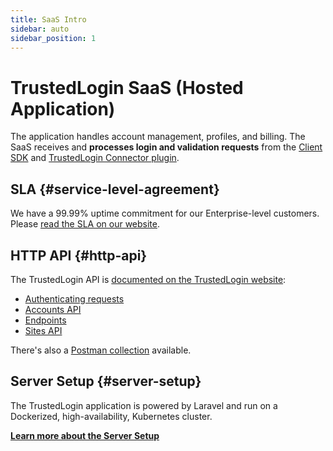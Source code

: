 ```yaml
---
title: SaaS Intro
sidebar: auto
sidebar_position: 1
---
```


# TrustedLogin SaaS (Hosted Application)

The application handles account management, profiles, and billing. The SaaS receives and **processes login and validation requests** from the [Client SDK](../Client/intro) and [TrustedLogin Connector plugin](../Connector/intro).

## SLA {#service-level-agreement}

We have a 99.99% uptime commitment for our Enterprise-level customers. Please [read the SLA on our website](https://www.trustedlogin.com/service-level-agreement/).

## HTTP API {#http-api}

The TrustedLogin API is [documented on the TrustedLogin website](https://app.trustedlogin.com/docs/api/):

- [Authenticating requests](https://app.trustedlogin.com/docs/api/#authenticating-requests)
- [Accounts API](https://app.trustedlogin.com/docs/api/#accounts-api)
- [Endpoints](https://app.trustedlogin.com/docs/api/#endpoints)
- [Sites API](https://app.trustedlogin.com/docs/api/#sites-api)

There's also a [Postman collection](https://app.trustedlogin.com/docs/collection.json) available.

## Server Setup {#server-setup}

The TrustedLogin application is powered by Laravel and run on a Dockerized, high-availability, Kubernetes cluster.

**[Learn more about the Server Setup](./server-setup)**
